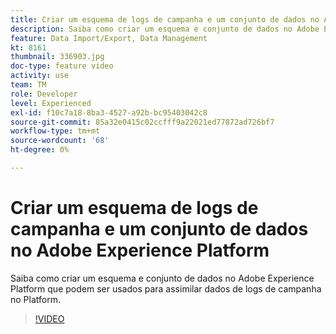 ```yaml
---
title: Criar um esquema de logs de campanha e um conjunto de dados no Adobe Experience Platform
description: Saiba como criar um esquema e conjunto de dados no Adobe Experience Platform que podem ser usados para assimilar dados de logs de campanha no Platform.
feature: Data Import/Export, Data Management
kt: 8161
thumbnail: 336903.jpg
doc-type: feature video
activity: use
team: TM
role: Developer
level: Experienced
exl-id: f10c7a18-8ba3-4527-a92b-bc95403042c8
source-git-commit: 85a32e0415c02ccfff9a22021ed77872ad726bf7
workflow-type: tm+mt
source-wordcount: '68'
ht-degree: 0%

---
```


# Criar um esquema de logs de campanha e um conjunto de dados no Adobe Experience Platform

Saiba como criar um esquema e conjunto de dados no Adobe Experience Platform que podem ser usados para assimilar dados de logs de campanha no Platform.

>[!VIDEO](https://video.tv.adobe.com/v/336903?quality=12)
